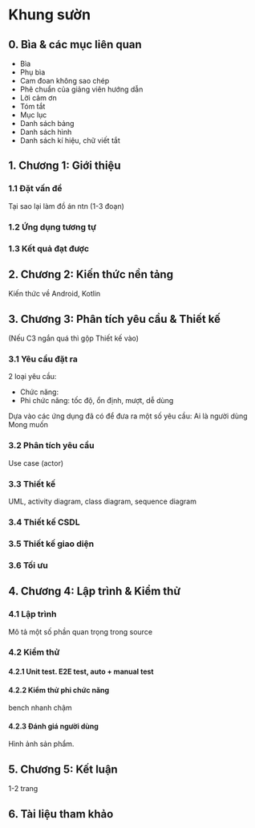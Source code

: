 # Khung sườn

## 0. Bìa & các mục liên quan

- Bìa
- Phụ bìa
- Cam đoan không sao chép
- Phê chuẩn của giảng viên hướng dẫn
- Lời cảm ơn
- Tóm tắt
- Mục lục
- Danh sách bảng
- Danh sách hình
- Danh sách kí hiệu, chữ viết tắt

## 1. Chương 1: Giới thiệu

[//]: <> (tổng 40-50 trang)

### 1.1 Đặt vấn đề

Tại sao lại làm đồ án ntn (1-3 đoạn)

### 1.2 Ứng dụng tương tự

### 1.3 Kết quả đạt được

## 2. Chương 2: Kiến thức nền tảng

Kiến thức về Android, Kotlin

## 3. Chương 3: Phân tích yêu cầu & Thiết kế

(Nếu C3 ngắn quá thì gộp Thiết kế vào)

### 3.1 Yêu cầu đặt ra

2 loại yêu cầu:

- Chức năng:
- Phi chức năng: tốc độ, ổn định, mượt, dễ dùng

Dựa vào các ứng dụng đã có để đưa ra một số yêu cầu:
Ai là người dùng
Mong muốn

### 3.2 Phân tích yêu cầu

Use case (actor)

### 3.3 Thiết kế

UML, activity diagram, class diagram, sequence diagram

### 3.4 Thiết kế CSDL

### 3.5 Thiết kế giao diện

### 3.6 Tối ưu

## 4. Chương 4: Lập trình & Kiểm thử

### 4.1 Lập trình

Mô tả một số phần quan trọng trong source

### 4.2 Kiểm thử

#### 4.2.1 Unit test. E2E test, auto + manual test

#### 4.2.2 Kiểm thử phi chức năng

bench nhanh chậm

#### 4.2.3 Đánh giá người dùng

Hình ảnh sản phẩm.

## 5. Chương 5: Kết luận

1-2 trang

## 6. Tài liệu tham khảo
